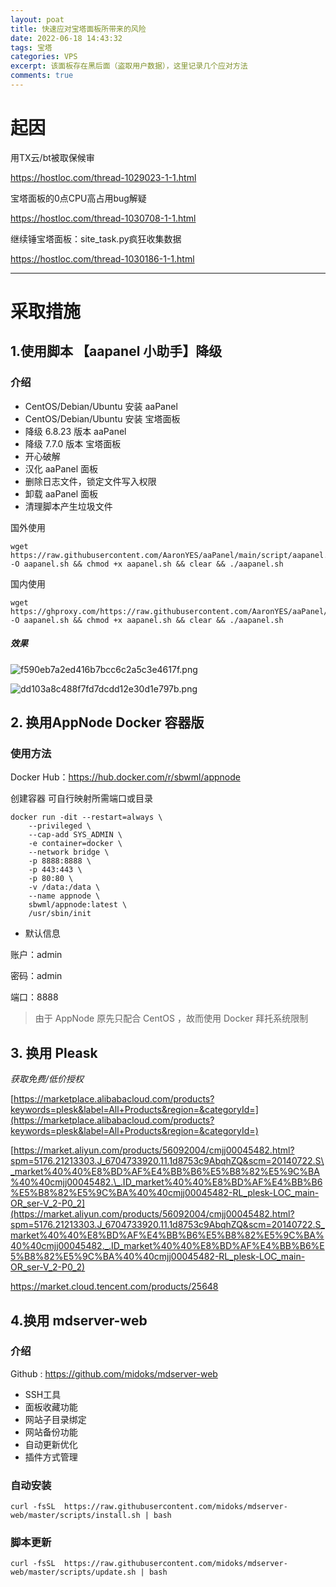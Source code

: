 ```yaml
---
layout: poat
title: 快速应对宝塔面板所带来的风险
date: 2022-06-18 14:43:32
tags: 宝塔
categories: VPS
excerpt: 该面板存在黑后面（盗取用户数据），这里记录几个应对方法
comments: true
---
```

# 起因

用TX云/bt被取保候审

<https://hostloc.com/thread-1029023-1-1.html> 

宝塔面板的0点CPU高占用bug解疑

<https://hostloc.com/thread-1030708-1-1.html>

继续锤宝塔面板：site_task.py疯狂收集数据

<https://hostloc.com/thread-1030186-1-1.html>

- - -

# 采取措施

## 1.使用脚本 【aapanel 小助手】降级

### 介绍

* CentOS/Debian/Ubuntu 安装 aaPanel
* CentOS/Debian/Ubuntu 安装 宝塔面板
* 降级 6.8.23 版本 aaPanel
* 降级 7.7.0 版本 宝塔面板
* 开心破解
* 汉化 aaPanel 面板
* 删除日志文件，锁定文件写入权限
* 卸载 aaPanel 面板
* 清理脚本产生垃圾文件

国外使用

```shell
wget https://raw.githubusercontent.com/AaronYES/aaPanel/main/script/aapanel.sh  -O aapanel.sh && chmod +x aapanel.sh && clear && ./aapanel.sh
```

国内使用

```shell
wget https://ghproxy.com/https://raw.githubusercontent.com/AaronYES/aaPanel/main/script/aapanel.sh  -O aapanel.sh && chmod +x aapanel.sh && clear && ./aapanel.sh
```

##### 效果

![f590eb7a2ed416b7bcc6c2a5c3e4617f.png](https://ttfou.com/images/2022/06/07/f590eb7a2ed416b7bcc6c2a5c3e4617f.png)

![dd103a8c488f7fd7dcdd12e30d1e797b.png](https://ttfou.com/images/2022/06/07/dd103a8c488f7fd7dcdd12e30d1e797b.png)

## 2. 换用AppNode Docker 容器版

### 使用方法

Docker Hub：<https://hub.docker.com/r/sbwml/appnode>

创建容器
可自行映射所需端口或目录

```shell
docker run -dit --restart=always \
    --privileged \
    --cap-add SYS_ADMIN \
    -e container=docker \
    --network bridge \
    -p 8888:8888 \
    -p 443:443 \
    -p 80:80 \
    -v /data:/data \
    --name appnode \
    sbwml/appnode:latest \
    /usr/sbin/init
```

* 默认信息

账户：admin

密码：admin

端口：8888

> 由于 AppNode 原先只配合 CentOS ，故而使用 Docker 拜托系统限制
## 3. 换用 Pleask

*获取免费/低价授权*

[https://marketplace.alibabacloud.com/products?keywords=plesk&label=All+Products&region=&categoryId=](https://marketplace.alibabacloud.com/products?keywords=plesk&label=All+Products&region=&categoryId=)

[https://market.aliyun.com/products/56092004/cmjj00045482.html?spm=5176.21213303.J_6704733920.11.1d8753c9AbqhZQ&scm=20140722.S\_market%40%40%E8%BD%AF%E4%BB%B6%E5%B8%82%E5%9C%BA%40%40cmjj00045482.\_.ID_market%40%40%E8%BD%AF%E4%BB%B6%E5%B8%82%E5%9C%BA%40%40cmjj00045482-RL_plesk-LOC_main-OR_ser-V_2-P0_2](https://market.aliyun.com/products/56092004/cmjj00045482.html?spm=5176.21213303.J_6704733920.11.1d8753c9AbqhZQ&scm=20140722.S_market%40%40%E8%BD%AF%E4%BB%B6%E5%B8%82%E5%9C%BA%40%40cmjj00045482._.ID_market%40%40%E8%BD%AF%E4%BB%B6%E5%B8%82%E5%9C%BA%40%40cmjj00045482-RL_plesk-LOC_main-OR_ser-V_2-P0_2)

<https://market.cloud.tencent.com/products/25648>

## 4.换用 mdserver-web

### 介绍

Github : <https://github.com/midoks/mdserver-web>

* SSH工具
* 面板收藏功能
* 网站子目录绑定
* 网站备份功能
* 自动更新优化
* 插件方式管理

### 自动安装

```
curl -fsSL  https://raw.githubusercontent.com/midoks/mdserver-web/master/scripts/install.sh | bash
```

### 脚本更新

```
curl -fsSL  https://raw.githubusercontent.com/midoks/mdserver-web/master/scripts/update.sh | bash
```
